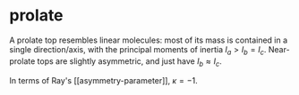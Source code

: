 # prolate

A prolate top resembles linear molecules: most of its mass is contained in a single direction/axis, with the principal moments of inertia $I_a > I_b = I_c$. Near-prolate tops are slightly asymmetric, and just have $I_b \approx I_c$.

In terms of Ray's [[asymmetry-parameter]], $\kappa = -1$.